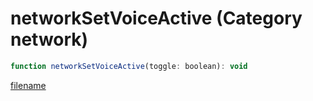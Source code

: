 # networkSetVoiceActive (Category network)

```js
function networkSetVoiceActive(toggle: boolean): void
```

[filename](networkSetVoiceActive_m.md ':include')